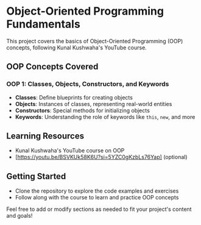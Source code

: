 # Object-Oriented Programming Fundamentals

This project covers the basics of Object-Oriented Programming (OOP) concepts, following Kunal Kushwaha's YouTube course.

## OOP Concepts Covered

### OOP 1: Classes, Objects, Constructors, and Keywords

* **Classes**: Define blueprints for creating objects
* **Objects**: Instances of classes, representing real-world entities
* **Constructors**: Special methods for initializing objects
* **Keywords**: Understanding the role of keywords like `this`, `new`, and more

## Learning Resources

* Kunal Kushwaha's YouTube course on OOP
* [https://youtu.be/BSVKUk58K6U?si=5YZC0gKzbLs76Yap] (optional)


## Getting Started

* Clone the repository to explore the code examples and exercises
* Follow along with the course to learn and practice OOP concepts

Feel free to add or modify sections as needed to fit your project's content and goals!
